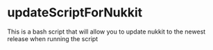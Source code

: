 # updateScriptForNukkit
This is a bash script that will allow you to update nukkit to the newest release when running the script
